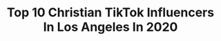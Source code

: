 ---
title: Top 10 Christian TikTok Influencers In Los Angeles In 2020
description: >-
  Find top christian TikTok influencers in Los Angeles in 2020. Most popular hashtags: #fyp #duet #foryou #christian.
platform: TikTok
hits: 18
text_top: See the top-rated TikTok accounts on inBeat.
text_bottom: Our platform has 18 TikTok influencers like this in Los Angeles, United States for you to connect with.
profiles:
  - username: "nicksaremi"
    fullname: >-
      Nick Saremi
    bio: >-
      Home of #architecturetiktok Smiles • Real Estate • Tips 📍Los Angeles
    location: "United States"
    followers: 81700
    engagement: 795
    commentsToLikes: 0.028410
    id: ck9k9al5tcfbq0j784mvcqybp
    verified: false
    hashtags: "#architecturetiktok, #modern, #realtorsoftiktok, #secretroom"
  - username: "adampreachez"
    fullname: >-
      Adam Zepeda
    bio: >-
      Follow me on IG and let’s study the Bible together! 🙏🏽
    location: "United States"
    followers: 25500
    engagement: 1429
    commentsToLikes: 0.045997
    id: ckbfbr93n41rs0j23romb6mw5
    verified: false
    hashtags: "#foryou, #contentforchrist, #faith, #bible"
  - username: "dee_liamsworld"
    fullname: >-
      Derrick Lansing
    bio: >-
      36, Single parent 👨‍👦, love my son,love to dance, love people. VLOGGER
    location: "United States"
    followers: 3292
    engagement: 811
    commentsToLikes: 0.056329
    id: ck9nidysngter0j787bgaohmd
    verified: false
    hashtags: "#christian, #uglyswearter, #struggleisreal, #nativetiktoks"
  - username: "jaevdevelopment"
    fullname: >-
      jaevdevelopment
    bio: >-
      Duet videos. 21&up
    location: "United States"
    followers: 8691
    engagement: 1315
    commentsToLikes: 0.236243
    id: ckdnub2cvmwvj0j23gzsbckr3
    verified: false
    hashtags: "#duet, #greenscreen, #cpoppers, #jaevdevelopment"
  - username: "christianstockwell"
    fullname: >-
      Christian Stockwell
    bio: >-
      The Empath Coach💙 FREE 1-on-1 Coaching Session with me!🤯(Temporary)👇
    location: "United States"
    followers: 198900
    engagement: 1511
    commentsToLikes: 0.029408
    id: ckc7wn294zpo30j23fqex7o8e
    verified: false
    hashtags: "#affirmation, #meditate, #5d, #loa"
  - username: "lorensharice"
    fullname: >-
      LorenSharice
    bio: >-
      Broadway/TV/ actress, Register to vote! 🔽
    location: "United States"
    followers: 524700
    engagement: 1737
    commentsToLikes: 0.013325
    id: ck8nbtduebbzg0j78u2cf7xm8
    verified: true
    hashtags: "#biden2020, #election, #bidenharris2020, #darkskins"
  - username: "tiktoktabora"
    fullname: >-
      Mrs. T
    bio: >-
      Follow me on IG & YouTube! Choir teacher 🎶
    location: "United States"
    followers: 20500
    engagement: 1367
    commentsToLikes: 0.040205
    id: ckbq5mop1s13b0j2301fp2y3c
    verified: false
    hashtags: "#foryou, #fyp, #foryoupage, #duet"
  - username: "krazaytay"
    fullname: >-
      Taylor Jordynn💞
    bio: >-
      NEED A FRIEND DM ME ON INSTA POSITIVITY✨ VENMO: taylorjordynn MGMT:Clickstalent
    location: "United States"
    followers: 478800
    engagement: 1897
    commentsToLikes: 0.018739
    id: ck81s48aapvll0j78usrhcr13
    verified: false
    hashtags: "#foryou, #viral, #fyp, #actofkindness"
  - username: "ronthesneakergoat"
    fullname: >-
      SneakerGoat
    bio: >-
      Sneaker head.21.Love God. ☝🏽SUBSCRIBE TO YOUTUBE☝🏽 👇🏽MERCH LINK👇🏽
    location: "United States"
    followers: 142100
    engagement: 1594
    commentsToLikes: 0.029711
    id: ck9nfapdqe7bw0j78e6sw4np7
    verified: false
    hashtags: "#nba, #fup, #espn, #anime"
  - username: "blackglovex"
    fullname: >-
      blackglovex
    bio: >-
      You R now joinin the BLK GLV❌ COMMUNITY - Videos we can share and talkabout
    location: "United States"
    followers: 128100
    engagement: 1027
    commentsToLikes: 0.034576
    id: cka0sjlizlqxb0i78glo7l0ni
    verified: false
    hashtags: "#xyzbca, #airheadsditchchallenge, #animalfriends, #go"
---